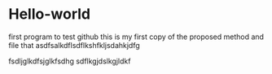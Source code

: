 # Hello-world
first program to test github
this is my first copy of the proposed method and file that asdfsalkdflsdflkshfkljsdahkjdfg

fsdljglkdfsjglkfsdhg
sdflkgjdslkgjldkf
